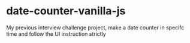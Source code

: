 # date-counter-vanilla-js

My previous interview challenge project, make a date counter in specifc time and follow the UI instruction strictly
